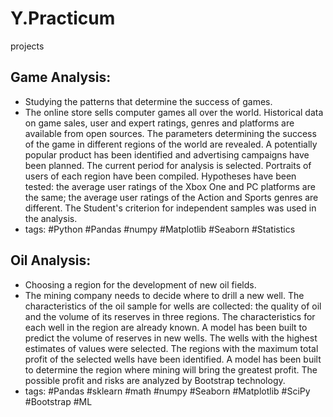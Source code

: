 # Y.Practicum
projects
## Game Analysis:
- Studying the patterns that determine the success of games.
- The online store sells computer games all over the world. Historical data on game sales, user and expert ratings, genres and platforms are available from open sources.
The parameters determining the success of the game in different regions of the world are revealed.
A potentially popular product has been identified and advertising campaigns have been planned.
The current period for analysis is selected. Portraits of users of each region have been compiled.
Hypotheses have been tested: the average user ratings of the Xbox One and PC platforms are the same;
the average user ratings of the Action and Sports genres are different.
The Student's criterion for independent samples was used in the analysis.
- tags: #Python #Pandas #numpy #Matplotlib #Seaborn #Statistics

## Oil Analysis:
- Choosing a region for the development of new oil fields.
- The mining company needs to decide where to drill a new well.
The characteristics of the oil sample for wells are collected: the quality of oil and the volume of its reserves in three regions. The characteristics for each well in the region are already known. 
A model has been built to predict the volume of reserves in new wells.
The wells with the highest estimates of values were selected.
The regions with the maximum total profit of the selected wells have been identified.
A model has been built to determine the region where mining will bring the greatest profit. The possible profit and risks are analyzed by Bootstrap technology.
- tags: #Pandas #sklearn #math #numpy #Seaborn #Matplotlib #SciPy #Bootstrap #ML
